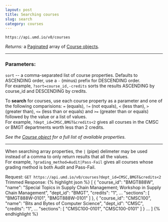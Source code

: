 ```yaml
---
layout: post
title: Searching courses
slug: search
category: courses
---
```


`https://api.umd.io/v0/courses`

*Returns:* a [Paginated](/#pagination) array of [Course objects](#course_object).

----

### Parameters:

`sort` -- a comma-separated list of course properties. Defaults to ASCENDING order, use a `-` (minus) prefix for DESCENDING order.
<br>For example, `?sort=course_id,-credits` sorts the results ASCENDING by course_id and DESCENDING by credits.

To **search** for courses, use each course property as a parameter and one of the following comparisions: `=` (equals), `!=` (not equals), `<` (less than), `>` (greater than), `<=` (less than or equals) and `>=` (greater than or equals) followed by the value or a list of values.
<br>For example, `?dept_id=CMSC,BMGT&credits<2` gives all courses in the CMSC or BMGT departments worth less than 2 credits.

*See the [Course object](/#course_object) for a full list of available properties.*

-----

When searching array properties, the `|` (pipe) delimeter may be used instead of a comma to only return results that all the values.
<br>For example, `?grading_method=Audit|Pass-Fail` gives all courses whose grading method is both Audit and Pass-Fail.

<!-- EXAMPLE -->

Request: `GET https://api.umd.io/v0/courses?dept_id=CMSC,BMGT&credits<2`
Trimmed Response:
{% highlight json %}
[
  {
    "course_id": "BMGT888W",
    "name": "Special Topics in Supply Chain Management; Workshop in Supply Chain Management",
    "dept_id": "BMGT",
    "credits": "1",
    ...
    "sections": [
      "BMGT888W-0101",
      "BMGT888W-0101"
    ]
  },
  {
    "course_id": "CMSC100",
    "name": "Bits and Bytes of Computer Science",
    "dept_id": "CMSC",
    "credits": "1",
    ...
    "sections": [
      "CMSC100-0101",
      "CMSC100-0101"
    ]
  }
  ...
]
{% endhighlight %}

<!-- END -->
